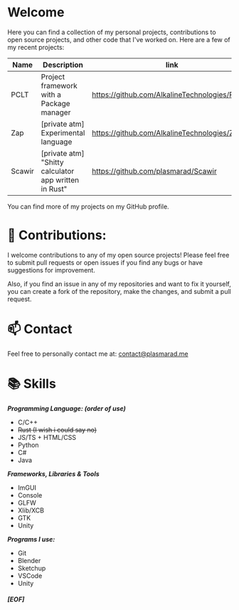 # Welcome
Here you can find a collection of my personal projects, contributions to open source projects, and other code that I've worked on.
Here are a few of my recent projects:

| Name       	| Description                              	              | link                                            	|
|------------	|--------------------------------------------------------	|-------------------------------------------------	|
| PCLT       	| Project framework with a Package manager 	              | https://github.com/AlkalineTechnologies/Polaris 	|
| Zap        	| [private atm] Experimental language                    	| https://github.com/AlkalineTechnologies/Zap     	|
| Scawir     	| [private atm] "Shitty calculator app written in Rust"  	| https://github.com/plasmarad/Scawir             	|

You can find more of my projects on my GitHub profile.

# 🤝 Contributions:
I welcome contributions to any of my open source projects! Please feel free to submit pull requests or open issues if you find any bugs or have suggestions for improvement.

Also, if you find an issue in any of my repositories and want to fix it yourself, you can create a fork of the repository, make the changes, and submit a pull request.


# 📫 Contact 
Feel free to personally contact me at: contact@plasmarad.me

# 📚 Skills 

  ***Programming Language: (order of use)***
  * C/C++
  * ~~Rust (I wish i could say no)~~
  * JS/TS + HTML/CSS
  * Python
  * C#
  * Java 

  ***Frameworks, Libraries & Tools***
  * ImGUI     
  * Console   
  * GLFW      
  * Xlib/XCB  
  * GTK       
  * Unity     
  
  ***Programs I use:***
  * Git
  * Blender
  * Sketchup
  * VSCode
  * Unity

##### __[EOF]__
